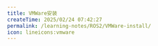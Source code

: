```yaml
---
title: VMWare安装
createTime: 2025/02/24 07:42:27
permalink: /learning-notes/ROS2/VMWare-install/
icon: lineicons:vmware
---
```

